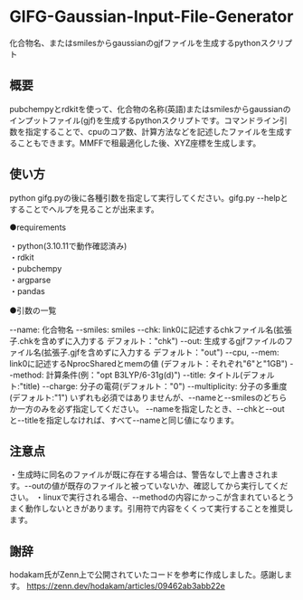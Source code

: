 # GIFG-Gaussian-Input-File-Generator

化合物名、またはsmilesからgaussianのgjfファイルを生成するpythonスクリプト

## 概要

pubchempyとrdkitを使って、化合物の名称(英語)またはsmilesからgaussianのインプットファイル(gjf)を生成するpythonスクリプトです。コマンドライン引数を指定することで、cpuのコア数、計算方法などを記述したファイルを生成することもできます。MMFFで租最適化した後、XYZ座標を生成します。

## 使い方

python gifg.pyの後に各種引数を指定して実行してください。gifg.py --helpとすることでヘルプを見ることが出来ます。

●requirements

・python(3.10.11で動作確認済み)<br>
・rdkit<br>
・pubchempy<br>
・argparse<br>
・pandas<br>  

●引数の一覧

--name: 化合物名
--smiles: smiles
--chk: link0に記述するchkファイル名(拡張子.chkを含めずに入力する デフォルト："chk")
--out: 生成するgjfファイルのファイル名(拡張子.gjfを含めずに入力する デフォルト："out")
--cpu, --mem: link0に記述するNprocSharedとmemの値 (デフォルト：それぞれ"6"と"1GB")
--method: 計算条件(例："opt B3LYP/6-31g(d)")
--title: タイトル(デフォルト:"title)
--charge: 分子の電荷(デフォルト："0")
--multiplicity: 分子の多重度(デフォルト:"1")
いずれも必須ではありませんが、--nameと--smilesのどちらか一方のみを必ず指定してください。
--nameを指定したとき、--chkと--outと--titleを指定しなければ、すべて--nameと同じ値になります。  

## 注意点

・生成時に同名のファイルが既に存在する場合は、警告なしで上書きされます。--outの値が既存のファイルと被っていないか、確認してから実行してください。
・linuxで実行される場合、--methodの内容にかっこが含まれているとうまく動作しないときがあります。引用符で内容をくくって実行することを推奨します。  

## 謝辞

hodakam氏がZenn上で公開されていたコードを参考に作成しました。感謝します。
<https://zenn.dev/hodakam/articles/09462ab3abb22e>
